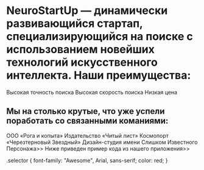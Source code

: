 # NeuroStartUp — динамически развивающийся стартап, специализирующийся на поиске с использованием новейших технологий искусственного интеллекта. Наши преимущества:

Высокая точность поиска
Высокая скорость поиска
Низкая цена

## Мы на столько крутые, что уже успели поработать со связанными команиями:

ООО «Рога и копыта»
Издательство «Читый лист»
Космопорт «Черезтерновый Звездный»
Дизайн-студия имени Слишком Известного Персонажа>>
Ниже приведен пример кода из нашего приложения>>

.selector {
  font-family: "Awesome", Arial, sans-serif;
  color: red;
}

